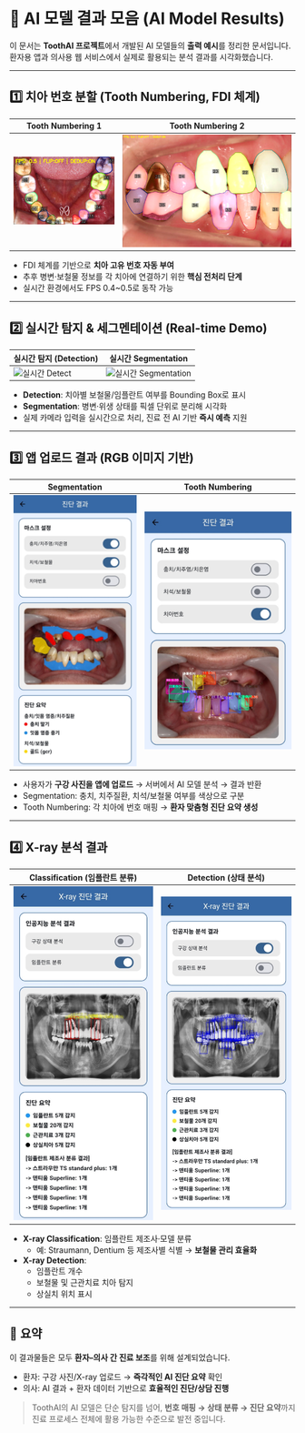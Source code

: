 # 🤖 AI 모델 결과 모음 (AI Model Results)

이 문서는 **ToothAI 프로젝트**에서 개발된 AI 모델들의 **출력 예시**를 정리한 문서입니다.  
환자용 앱과 의사용 웹 서비스에서 실제로 활용되는 분석 결과를 시각화했습니다.  

---

## 1️⃣ 치아 번호 분할 (Tooth Numbering, FDI 체계)

| Tooth Numbering 1 | Tooth Numbering 2 |
|---|---|
| ![Tooth Numbering 1](./image/tooth_numbering_1.png) | ![Tooth Numbering 2](./image/tooth_numbering_2.png) |

- FDI 체계를 기반으로 **치아 고유 번호 자동 부여**  
- 추후 병변·보철물 정보를 각 치아에 연결하기 위한 **핵심 전처리 단계**  
- 실시간 환경에서도 FPS 0.4~0.5로 동작 가능  

---

## 2️⃣ 실시간 탐지 & 세그멘테이션 (Real-time Demo)

| 실시간 탐지 (Detection) | 실시간 Segmentation |
|---|---|
| ![실시간 Detect](./image/실시간_detect.png) | ![실시간 Segmentation](./image/실시간_segmentation.png) |

- **Detection**: 치아별 보철물/임플란트 여부를 Bounding Box로 표시  
- **Segmentation**: 병변·위생 상태를 픽셀 단위로 분리해 시각화  
- 실제 카메라 입력을 실시간으로 처리, 진료 전 AI 기반 **즉시 예측** 지원  

---

## 3️⃣ 앱 업로드 결과 (RGB 이미지 기반)

| Segmentation | Tooth Numbering |
|---|---|
| ![RGB Segmentation](./image/RGB_segmentation.jpg) | ![RGB Tooth Number](./image/RGB_tooth_number.jpg) |

- 사용자가 **구강 사진을 앱에 업로드** → 서버에서 AI 모델 분석 → 결과 반환  
- Segmentation: 충치, 치주질환, 치석/보철물 여부를 색상으로 구분  
- Tooth Numbering: 각 치아에 번호 매핑 → **환자 맞춤형 진단 요약 생성**  

---

## 4️⃣ X-ray 분석 결과

| Classification (임플란트 분류) | Detection (상태 분석) |
|---|---|
| ![X-ray Class](./image/X_ray_class.jpg) | ![X-ray Detect](./image/X_ray_detect.jpg) |

- **X-ray Classification**: 임플란트 제조사·모델 분류  
  - 예: Straumann, Dentium 등 제조사별 식별 → **보철물 관리 효율화**  
- **X-ray Detection**:  
  - 임플란트 개수  
  - 보철물 및 근관치료 치아 탐지  
  - 상실치 위치 표시  

---

## 📌 요약

이 결과물들은 모두 **환자–의사 간 진료 보조**를 위해 설계되었습니다.  
- 환자: 구강 사진/X-ray 업로드 → **즉각적인 AI 진단 요약** 확인  
- 의사: AI 결과 + 환자 데이터 기반으로 **효율적인 진단/상담 진행**  

> ToothAI의 AI 모델은 단순 탐지를 넘어, **번호 매핑 → 상태 분류 → 진단 요약**까지  
> 진료 프로세스 전체에 활용 가능한 수준으로 발전 중입니다.
